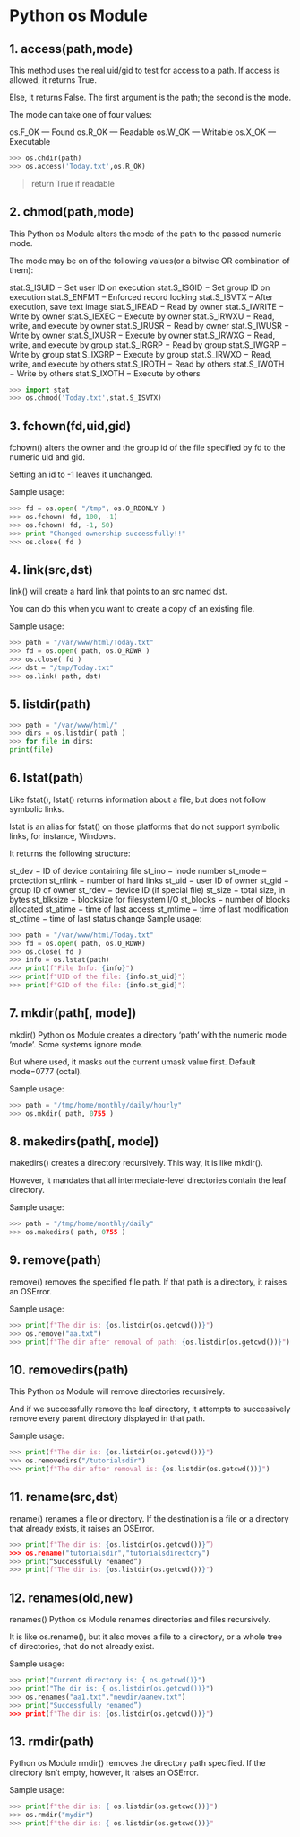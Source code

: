 # Python os Module

## 1. access(path,mode)

This method uses the real uid/gid to test for access to a path. If access is allowed, it returns True.

Else, it returns False. The first argument is the path; the second is the mode.

The mode can take one of four values:

os.F_OK  — Found
os.R_OK  — Readable
os.W_OK  — Writable
os.X_OK  — Executable

```python
>>> os.chdir(path)
>>> os.access('Today.txt',os.R_OK)
 ```
 > return True if readable


 
##  2. chmod(path,mode)
This Python os Module alters the mode of the path to the passed numeric mode.

The mode may be on of the following values(or a bitwise OR combination of them):

stat.S_ISUID − Set user ID on execution
stat.S_ISGID − Set group ID on execution
stat.S_ENFMT – Enforced record locking
stat.S_ISVTX – After execution, save text image
stat.S_IREAD − Read by owner
stat.S_IWRITE − Write by owner
stat.S_IEXEC − Execute by owner
stat.S_IRWXU − Read, write, and execute by owner
stat.S_IRUSR − Read by owner
stat.S_IWUSR − Write by owner
stat.S_IXUSR − Execute by owner
stat.S_IRWXG − Read, write, and execute by group
stat.S_IRGRP − Read by group
stat.S_IWGRP − Write by group
stat.S_IXGRP − Execute by group
stat.S_IRWXO − Read, write, and execute by others
stat.S_IROTH − Read by others
stat.S_IWOTH − Write by others
stat.S_IXOTH − Execute by others

```python
>>> import stat
>>> os.chmod('Today.txt',stat.S_ISVTX)
 ```

 ##  3. fchown(fd,uid,gid)
 fchown() alters the owner and the group id of the file specified by fd to the numeric uid and gid.

Setting an id to -1 leaves it unchanged.

Sample usage:

```python
>>> fd = os.open( "/tmp", os.O_RDONLY )
>>> os.fchown( fd, 100, -1)
>>> os.fchown( fd, -1, 50)
>>> print "Changed ownership successfully!!"
>>> os.close( fd )
 ```
 
 ##  4. link(src,dst)
 link() will create a hard link that points to an src named dst.

You can do this when you want to create a copy of an existing file.

Sample usage:

```python
>>> path = "/var/www/html/Today.txt"
>>> fd = os.open( path, os.O_RDWR )
>>> os.close( fd )
>>> dst = "/tmp/Today.txt"
>>> os.link( path, dst)
 ```
 
 ## 5. listdir(path)
```python
>>> path = "/var/www/html/"
>>> dirs = os.listdir( path )
>>> for file in dirs:
print(file)
 ```
 
 ## 6. lstat(path)
 Like fstat(), lstat() returns information about a file, but does not follow symbolic links.

lstat is an alias for fstat() on those platforms that do not support symbolic links, for instance, Windows.

It returns the following structure:

st_dev − ID of device containing file
st_ino − inode number
st_mode – protection
st_nlink − number of hard links
st_uid − user ID of owner
st_gid − group ID of owner
st_rdev − device ID (if special file)
st_size − total size, in bytes
st_blksize − blocksize for filesystem I/O
st_blocks − number of blocks allocated
st_atime − time of last access
st_mtime − time of last modification
st_ctime − time of last status change
Sample usage:

```python
>>> path = "/var/www/html/Today.txt"
>>> fd = os.open( path, os.O_RDWR)
>>> os.close( fd )
>>> info = os.lstat(path)
>>> print(f"File Info: {info}")
>>> print(f"UID of the file: {info.st_uid}")
>>> print(f"GID of the file: {info.st_gid}")
 ```
 
  ## 7. mkdir(path[, mode])
mkdir() Python os Module creates a directory ‘path’ with the numeric mode ‘mode’. Some systems ignore mode.

But where used, it masks out the current umask value first.
Default mode=0777 (octal).

Sample usage:

```python
>>> path = "/tmp/home/monthly/daily/hourly"
>>> os.mkdir( path, 0755 )
 ```

 ## 8. makedirs(path[, mode])
 makedirs() creates a directory recursively. This way, it is like mkdir().

However, it mandates that all intermediate-level directories contain the leaf directory.

Sample usage:
```python
>>> path = "/tmp/home/monthly/daily"
>>> os.makedirs( path, 0755 )
 ```
 
 ## 9. remove(path)

remove() removes the specified file path. If that path is a directory, it raises an OSError.

Sample usage:
```python
>>> print(f"The dir is: {os.listdir(os.getcwd())}")
>>> os.remove("aa.txt")
>>> print(f"The dir after removal of path: {os.listdir(os.getcwd())}")
 ```

  ## 10. removedirs(path)
This Python os Module will remove directories recursively.

And if we successfully remove the leaf directory, it attempts to successively remove every parent directory displayed in that path.

Sample usage:
```python
>>> print(f"The dir is: {os.listdir(os.getcwd())}")
>>> os.removedirs("/tutorialsdir")
>>> print(f"The dir after removal is: {os.listdir(os.getcwd())}")
 ```

  ## 11. rename(src,dst)
  rename() renames a file or directory. If the destination is a file or a directory that already exists, it raises an OSError.

```python
>>> print(f"The dir is: {os.listdir(os.getcwd())}”)
>>> os.rename("tutorialsdir","tutorialsdirectory")
>>> print(“Successfully renamed”)
>>> print(f"The dir is: {os.listdir(os.getcwd())}")
 ```

  ##  12. renames(old,new)
renames() Python os Module renames directories and files recursively.

It is like os.rename(), but it also moves a file to a directory, or a whole tree of directories, that do not already exist.

Sample usage:

```python
>>> print("Current directory is: { os.getcwd()}")
>>> print("The dir is: { os.listdir(os.getcwd())}")
>>> os.renames("aa1.txt","newdir/aanew.txt")
>>> print("Successfully renamed”)
>>> print(f"The dir is: {os.listdir(os.getcwd())}")
 ```

  ## 13. rmdir(path)
Python os Module rmdir() removes the directory path specified. If the directory isn’t empty, however, it raises an OSError.

Sample usage:
```python
>>> print(f"the dir is: { os.listdir(os.getcwd())}")
>>> os.rmdir("mydir")
>>> print(f"the dir is: { os.listdir(os.getcwd())}"
 ```